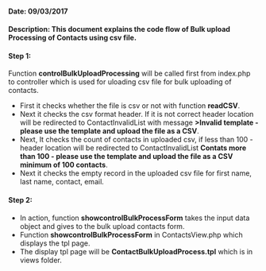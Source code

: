 #### Date: 09/03/2017

#### Description: This document explains the code flow of Bulk upload Processing of Contacts using csv file.


#### Step 1:

Function **controlBulkUploadProcessing** will be called first from index.php to controller which is used for uloading csv file for bulk uploading of contacts.

- First it checks whether the file is csv or not with function **readCSV**.
- Next it checks the csv format header. If it is not correct header location will be redirected to ContactInvalidList with message **>Invalid template - please use the template and upload the file as a CSV**.
- Next, It checks the count of contacts in uploaded csv, if less than 100 - header location will be redirected to ContactInvalidList **Contats more than 100 - please use the template and upload the file as a CSV minimum of 100 contacts**.
- Next it checks the empty record in the uploaded csv file for first name, last name, contact, email.

#### Step 2:

- In action, function **showcontrolBulkProcessForm** takes the input data object and gives to the bulk upload contacts form.
- Function **showcontrolBulkProcessForm** in ContactsView.php which displays the tpl page.
- The display tpl page will be **ContactBulkUploadProcess.tpl** which is in views folder.
